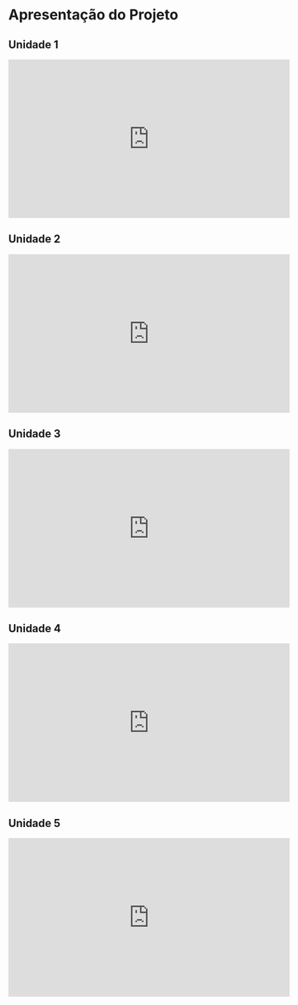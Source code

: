 # Apresentação do Projeto

## Unidade 1
<iframe width="560" height="315" src="https://www.youtube.com/embed/c03F0_th8BY" title="YouTube video player" frameborder="0" allow="accelerometer; autoplay; clipboard-write; encrypted-media; gyroscope; picture-in-picture" allowfullscreen></iframe>

## Unidade 2
<iframe width="560" height="315" src="https://www.youtube.com/embed/1Dh3nyGBeMQ" title="YouTube video player" frameborder="0" allow="accelerometer; autoplay; clipboard-write; encrypted-media; gyroscope; picture-in-picture" allowfullscreen></iframe>

## Unidade 3
<iframe width="560" height="315" src="https://www.youtube.com/embed/5Xh6bQP3UwQ" title="YouTube video player" frameborder="0" allow="accelerometer; autoplay; clipboard-write; encrypted-media; gyroscope; picture-in-picture" allowfullscreen></iframe>

## Unidade 4
<iframe width="560" height="315" src="https://www.youtube.com/embed/qFXaSe4C3Js" title="YouTube video player" frameborder="0" allow="accelerometer; autoplay; clipboard-write; encrypted-media; gyroscope; picture-in-picture" allowfullscreen></iframe>

## Unidade 5
<iframe width="560" height="315" src="https://www.youtube.com/embed/kSEIbyleAtA" title="YouTube video player" frameborder="0" allow="accelerometer; autoplay; clipboard-write; encrypted-media; gyroscope; picture-in-picture" allowfullscreen></iframe>